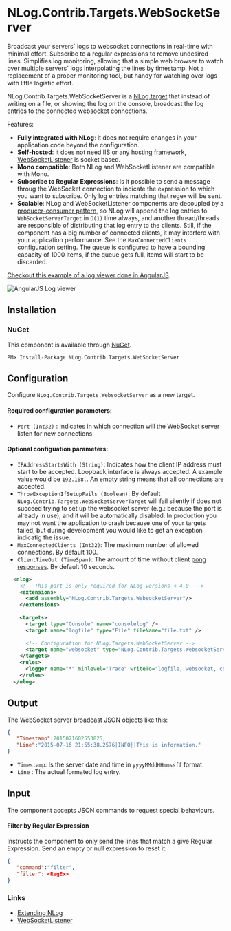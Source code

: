# NLog.Contrib.Targets.WebSocketServer

Broadcast your servers´ logs to websocket connections in real-time with minimal effort. Subscribe to a regular expressions to remove undesired lines. Simplifies log monitoring, allowing that a simple web browser to watch over multiple servers´ logs interpolating the lines by timestamp. Not a replacement of a proper monitoring tool, but handy for watching over logs with little logistic effort.

NLog.Contrib.Targets.WebSocketServer is a [NLog target](https://github.com/nlog/nlog/wiki/Targets) that instead of writing on a file, or showing the log on the console, broadcast the log entries to the connected websocket connections.

Features:
 * **Fully integrated with NLog**: it does not require changes in your application code beyond the configuration.
 * **Self-hosted**: it does not need IIS or any hosting framework, [WebSocketListener](http://vtortola.github.io/WebSocketListener/) is socket based.
 * **Mono compatible**: Both NLog and WebSocketListener are compatible with Mono.
 * **Subscribe to Regular Expressions**: Is it possible to send a message throug the WebSocket connection to indicate the expression to which you want to subscribe. Only log entries matching that regex will be sent.
 * **Scalable**: NLog and WebSocketListener components are decoupled by a [producer-consumer pattern](http://www.ni.com/white-paper/3023/en/), so NLog will append the log entries to `WebSocketServerTarget` in `O(1)` time always, and another thread/threads are responsible of distributing that log entry to the clients. Still, if the component has a big number of connected clients, it may interfere with your application performance. See the `MaxConnectedClients` configuration setting. The queue is configured to have a bounding capacity of 1000 items, if the queue gets full, items will start to be discarded.
 
[Checkout this example of a log viewer done in AngularJS](//github.com/vtortola/NLog.Contrib.Targets.WebSocketServer/wiki/WebSocket-log-viewer-UI-example-with-AngularJS). 

![AngularJS Log viewer](http://vtortola.github.io/NLog.Contrib.Targets.WebSocketServer/screenshot.png)

## Installation

### NuGet

This component is available through [NuGet](https://www.nuget.org/packages/NLog.Contrib.Targets.WebSocketServer/).
```
PM> Install-Package NLog.Contrib.Targets.WebSocketServer
```

## Configuration
Configure `NLog.Contrib.Targets.WebsocketServer` as a new target.
#### Required configuration parameters:
 * `Port (Int32)` : Indicates in which connection will the WebSocket server listen for new connections.

#### Optional configuation parameters:
 * `IPAddressStartsWith (String)`: Indicates how the client IP address must start to be accepted. Loopback interface is always accepted. A example value would be `192.168.`. An empty string means that all connections are accepted.
 * `ThrowExceptionIfSetupFails (Boolean)`: By default `NLog.Contrib.Targets.WebSocketServerTarget` will fail silently if does not succeed trying to set up the websocket server (e.g.: because the port is already in use), and it will be automatically disabled. In production you may not want the application to crash because one of your targets failed, but during development you would like to get an exception indicatig the issue. 
 * `MaxConnectedClients (Int32)`: The maximum number of allowed connections. By default 100.
 * `ClientTimeOut (TimeSpan)`: The amount of time without client [pong responses](https://tools.ietf.org/html/rfc6455#section-5.5.2). By default 10 seconds.

```xml
  <nlog>
    <!-- This part is only required for NLog versions < 4.0  -->
    <extensions>
      <add assembly="NLog.Contrib.Targets.WebsocketServer"/>
    </extensions>
    
    <targets>
      <target type="Console" name="consolelog" />
      <target name="logfile" type="File" fileName="file.txt" />
      
      <!-- Configuration for NLog.Targets.WebSocketServer -->
      <target name="websocket" type="NLog.Contrib.Targets.WebsocketServer" port="9001"/>
    </targets>
    <rules>
      <logger name="*" minlevel="Trace" writeTo="logfile, websocket, consolelog" />
    </rules>
  </nlog>
```

## Output
The WebSocket server broadcast JSON objects like this:
```json
{
   "Timestamp":2015071602553825,
   "Line":"2015-07-16 21:55:38.2576|INFO||This is information."
}
```
 * `Timestamp`: Is the server date and time in `yyyyMMddHHmmssff` format.
 * `Line` : The actual formated log entry.

## Input
The component accepts JSON commands to request special behaviours.

#### Filter by Regular Expression
Instructs the component to only send the lines that match a give Regular Expression. Send an empty or null expression to reset it.
```json
{
   "command":"filter",
   "filter": <RegEx>
}
```





### Links
 * [Extending NLog](//github.com/nlog/nlog/wiki/Extending%20NLog)
 * [WebSocketListener](//vtortola.github.io/WebSocketListener/)
